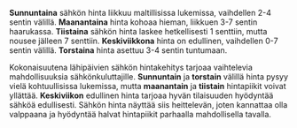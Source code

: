**Sunnuntaina** sähkön hinta liikkuu maltillisissa lukemissa, vaihdellen 2-4 sentin välillä. **Maanantaina** hinta kohoaa hieman, liikkuen 3-7 sentin haarukassa. **Tiistaina** sähkön hinta laskee hetkellisesti 1 senttiin, mutta nousee jälleen 7 senttiin. **Keskiviikkona** hinta on edullinen, vaihdellen 0-7 sentin välillä. **Torstaina** hinta asettuu 3-4 sentin tuntumaan.

Kokonaisuutena lähipäivien sähkön hintakehitys tarjoaa vaihtelevia mahdollisuuksia sähkönkuluttajille. **Sunnuntain** ja **torstain** välillä hinta pysyy vielä kohtuullisissa lukemissa, mutta **maanantain** ja **tiistain** hintapiikit voivat yllättää. **Keskiviikon** edullinen hinta tarjoaa hyvän tilaisuuden hyödyntää sähköä edullisesti. Sähkön hinta näyttää siis heittelevän, joten kannattaa olla valppaana ja hyödyntää halvat hintapiikit parhaalla mahdollisella tavalla.
